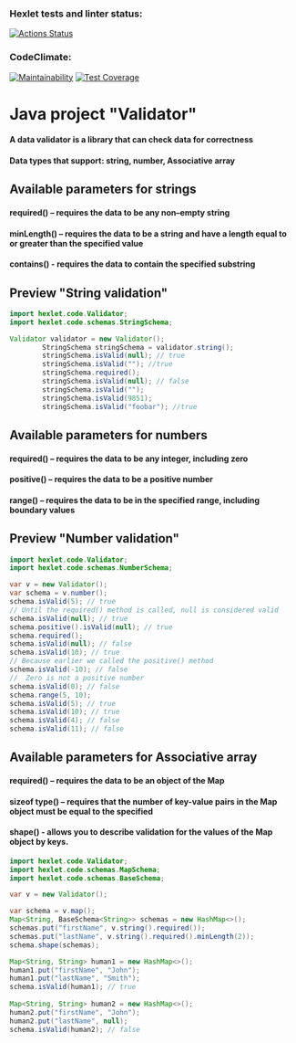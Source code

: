 ### Hexlet tests and linter status:
[![Actions Status](https://github.com/damirz95/java-project-78/actions/workflows/hexlet-check.yml/badge.svg)](https://github.com/damirz95/java-project-78/actions)
### CodeClimate:
[![Maintainability](https://api.codeclimate.com/v1/badges/10491d3b7252df352349/maintainability)](https://codeclimate.com/github/damirz95/java-project-78/maintainability)
[![Test Coverage](https://api.codeclimate.com/v1/badges/10491d3b7252df352349/test_coverage)](https://codeclimate.com/github/damirz95/java-project-78/test_coverage)
# Java project "Validator"
#### A data validator is a library that can check data for correctness
#### Data types that support: string, number, Associative array

## Available parameters for strings
#### required() – requires the data to be any non–empty string
#### minLength() – requires the data to be a string and have a length equal to or greater than the specified value
#### contains() - requires the data to contain the specified substring
## Preview "String validation"
```java
import hexlet.code.Validator;
import hexlet.code.schemas.StringSchema;

Validator validator = new Validator();
        StringSchema stringSchema = validator.string();
        stringSchema.isValid(null); // true
        stringSchema.isValid(""); //true
        stringSchema.required();
        stringSchema.isValid(null); // false
        stringSchema.isValid("");
        stringSchema.isValid(9851);
        stringSchema.isValid("foobar"); //true
```
## Available parameters for numbers
#### required() – requires the data to be any integer, including zero
#### positive() – requires the data to be a positive number
#### range() – requires the data to be in the specified range, including boundary values

## Preview "Number validation"
```java
import hexlet.code.Validator;
import hexlet.code.schemas.NumberSchema;

var v = new Validator();
var schema = v.number();
schema.isValid(5); // true
// Until the required() method is called, null is considered valid
schema.isValid(null); // true
schema.positive().isValid(null); // true
schema.required();
schema.isValid(null); // false
schema.isValid(10); // true
// Because earlier we called the positive() method
schema.isValid(-10); // false
//  Zero is not a positive number
schema.isValid(0); // false
schema.range(5, 10);
schema.isValid(5); // true
schema.isValid(10); // true
schema.isValid(4); // false
schema.isValid(11); // false
```
## Available parameters for Associative array
#### required() – requires the data to be an object of the Map
#### sizeof type() – requires that the number of key-value pairs in the Map object must be equal to the specified
#### shape() - allows you to describe validation for the values of the Map object by keys.

```java
import hexlet.code.Validator;
import hexlet.code.schemas.MapSchema;
import hexlet.code.schemas.BaseSchema;

var v = new Validator();

var schema = v.map();
Map<String, BaseSchema<String>> schemas = new HashMap<>();
schemas.put("firstName", v.string().required());
schemas.put("lastName", v.string().required().minLength(2));
schema.shape(schemas);

Map<String, String> human1 = new HashMap<>();
human1.put("firstName", "John");
human1.put("lastName", "Smith");
schema.isValid(human1); // true
        
Map<String, String> human2 = new HashMap<>();
human2.put("firstName", "John");
human2.put("lastName", null);
schema.isValid(human2); // false
```
